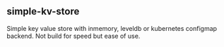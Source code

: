 simple-kv-store
---
Simple key value store with inmemory, leveldb or kubernetes configmap backend. Not build for speed but ease of use.